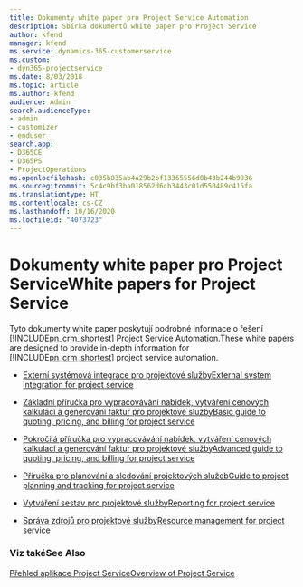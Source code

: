 ```yaml
---
title: Dokumenty white paper pro Project Service Automation
description: Sbírka dokumentů white paper pro Project Service
author: kfend
manager: kfend
ms.service: dynamics-365-customerservice
ms.custom:
- dyn365-projectservice
ms.date: 8/03/2018
ms.topic: article
ms.author: kfend
audience: Admin
search.audienceType:
- admin
- customizer
- enduser
search.app:
- D365CE
- D365PS
- ProjectOperations
ms.openlocfilehash: c035b835ab4a29b2bf13365556d0b43b244b9936
ms.sourcegitcommit: 5c4c9bf3ba018562d6cb3443c01d550489c415fa
ms.translationtype: HT
ms.contentlocale: cs-CZ
ms.lasthandoff: 10/16/2020
ms.locfileid: "4073723"
---
```

# <a name="white-papers-for-project-service"></a><span data-ttu-id="2d457-103">Dokumenty white paper pro Project Service</span><span class="sxs-lookup"><span data-stu-id="2d457-103">White papers for Project Service</span></span>

<span data-ttu-id="2d457-104">Tyto dokumenty white paper poskytují podrobné informace o řešení [!INCLUDE[pn_crm_shortest](../includes/pn-crm-shortest.md)] Project Service Automation.</span><span class="sxs-lookup"><span data-stu-id="2d457-104">These white papers are designed to provide in-depth information for [!INCLUDE[pn_crm_shortest](../includes/pn-crm-shortest.md)] project service automation.</span></span>

-   [<span data-ttu-id="2d457-105">Externí systémová integrace pro projektové služby</span><span class="sxs-lookup"><span data-stu-id="2d457-105">External system integration for project service</span></span>](https://go.microsoft.com/fwlink/?LinkId=825445)

-   [<span data-ttu-id="2d457-106">Základní příručka pro vypracovávání nabídek, vytváření cenových kalkulací a generování faktur pro projektové služby</span><span class="sxs-lookup"><span data-stu-id="2d457-106">Basic guide to quoting, pricing, and billing for project service</span></span>](https://go.microsoft.com/fwlink/?LinkId=825241)

-   [<span data-ttu-id="2d457-107">Pokročilá příručka pro vypracovávání nabídek, vytváření cenových kalkulací a generování faktur pro projektové služby</span><span class="sxs-lookup"><span data-stu-id="2d457-107">Advanced guide to quoting, pricing, and billing for project service</span></span>](https://go.microsoft.com/fwlink/?LinkId=825242)

-   [<span data-ttu-id="2d457-108">Příručka pro plánování a sledování projektových služeb</span><span class="sxs-lookup"><span data-stu-id="2d457-108">Guide to project planning and tracking for project service</span></span>](https://go.microsoft.com/fwlink/?LinkId=825243)

-   [<span data-ttu-id="2d457-109">Vytváření sestav pro projektové služby</span><span class="sxs-lookup"><span data-stu-id="2d457-109">Reporting for project service</span></span>](https://go.microsoft.com/fwlink/?LinkId=825446)

-   [<span data-ttu-id="2d457-110">Správa zdrojů pro projektové služby</span><span class="sxs-lookup"><span data-stu-id="2d457-110">Resource management for project service</span></span>](https://go.microsoft.com/fwlink/?LinkId=825244)

### <a name="see-also"></a><span data-ttu-id="2d457-111">Viz také</span><span class="sxs-lookup"><span data-stu-id="2d457-111">See Also</span></span>
 [<span data-ttu-id="2d457-112">Přehled aplikace Project Service</span><span class="sxs-lookup"><span data-stu-id="2d457-112">Overview of Project Service</span></span>](../psa/overview.md)
